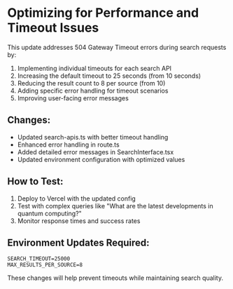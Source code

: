 # Optimizing for Performance and Timeout Issues

This update addresses 504 Gateway Timeout errors during search requests by:

1. Implementing individual timeouts for each search API
2. Increasing the default timeout to 25 seconds (from 10 seconds)
3. Reducing the result count to 8 per source (from 10)
4. Adding specific error handling for timeout scenarios
5. Improving user-facing error messages

## Changes:

- Updated search-apis.ts with better timeout handling
- Enhanced error handling in route.ts
- Added detailed error messages in SearchInterface.tsx
- Updated environment configuration with optimized values

## How to Test:

1. Deploy to Vercel with the updated config
2. Test with complex queries like "What are the latest developments in quantum computing?"
3. Monitor response times and success rates

## Environment Updates Required:

```
SEARCH_TIMEOUT=25000
MAX_RESULTS_PER_SOURCE=8
```

These changes will help prevent timeouts while maintaining search quality.
